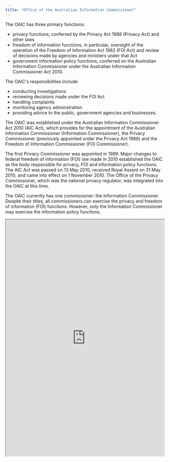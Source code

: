 ```yaml
---
title: "Office of the Australian Information Commissioner"
---
```


The OAIC has three primary functions:
* privacy functions, conferred by the Privacy Act 1988 (Privacy Act) and other laws
* freedom of information functions, in particular, oversight of the operation of the Freedom of Information Act 1982 (FOI Act) and review of decisions made by agencies and ministers under that Act
* government information policy functions, conferred on the Australian Information Commissioner under the Australian Information Commissioner Act 2010.

The OAIC's responsibilities include:
* conducting investigations
* reviewing decisions made under the FOI Act
* handling complaints
* monitoring agency administration
* providing advice to the public, government agencies and businesses.

The OAIC was established under the Australian Information Commissioner Act 2010 (AIC Act), which provides for the appointment of the Australian Information Commissioner (Information Commissioner), the Privacy Commissioner (previously appointed under the Privacy Act 1988) and the Freedom of Information Commissioner (FOI Commissioner).

The first Privacy Commissioner was appointed in 1989. Major changes to federal freedom of information (FOI) law made in 2010 established the OAIC as the body responsible for privacy, FOI and information policy functions. The AIC Act was passed on 13 May 2010, received Royal Assent on 31 May 2010, and came into effect on 1 November 2010. The Office of the Privacy Commissioner, which was the national privacy regulator, was integrated into the OAIC at this time.

The OAIC currently has one commissioner: the Information Commissioner. Despite their titles, all commissioners can exercise the privacy and freedom of information (FOI) functions. However, only the Information Commissioner may exercise the information policy functions.

<iframe height="750" width="100%" src="https://ewelton.github.io/ktest/wiki.html#Office%20of%20the%20Australian%20Information%20Commissioner"></iframe>
